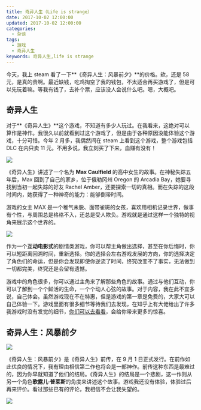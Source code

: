```yaml
---
title: 奇异人生（Life is strange）
date: 2017-10-02 12:00:00
updated: 2017-10-02 12:00:00
categories:
  - 杂谈
tags:
  - 游戏
  - 奇异人生
keywords: 奇异人生,life is strange
---
```


今天，我上 steam 看了一下**《奇异人生：风暴前夕》**的价格。欸，还是 58 元，是真的贵啊。最近缺钱，吃鸡掏空了我的钱包，不太适合再买游戏了，但是可以先玩着嘛。等我有钱了，去补个票，应该没人会说什么吧。嗯，大概吧。

<!--more-->

## 奇异人生

对于**《奇异人生》**这个游戏，不知道有多少人玩过。在我看来，这绝对可以算作是神作。我很久以前就看到过这个游戏了，但是由于各种原因没能体验这个游戏，十分可惜。今年 2 月多，我偶然间在 steam 上看到这个游戏，整个游戏包括 DLC 在内只卖 11 元。不用多说，我立刻买了下来，血赚有没有！

![](https://img.iszy.xyz/20190318213919.png)

《奇异人生》讲述了一个名为 **Max Caulfield** 的高中女生的故事。在神秘失踪五年后，Max 回到了自己的家乡，位于俄勒冈州 Oregon 的 Arcadia Bay，她要寻找到当初一起失踪的好友 Rachel Amber，还要探索一切的真相。而在失踪的这段时间内，她获得了一种神奇的能力：能够倒带时间。

游戏的女主 MAX 是一个稚气未脱、面带雀斑的女孩，喜欢用相机记录世界，做事有个性，与周围总是格格不入，还总是受人欺负。游戏就是通过这样一个独特的视角来展示这个世界的。

![](https://img.iszy.xyz/20190318214056.png)

作为一个**互动电影式**的剧情类游戏，你可以帮主角做出选择，甚至在你后悔时，你可以短距离回溯时间，重新选择。你的选择会左右游戏发展的方向，你的选择决定了角色们的命运，但是你会发现即使你逆流了时间，终究改变不了事实，无法做到一切都完美，终究还是会留有遗憾。

游戏中的角色很多，你可以通过主角来了解那些角色的故事。通过与他们互动，你可以了解到一个个鲜活的生命，一个个动人心弦的故事。对于内容，我在此不宜多说，自己体会。虽然游戏现在不在特惠，但是游戏的第一章是免费的，大家大可以自己体验一下。游戏里面有很多细节等待我们去发现，在知乎上有大佬给出了许多我游戏时没有发觉的细节，[你们可以去看看](https://www.zhihu.com/question/27983861)，会给你带来更多的惊喜。

## 奇异人生：风暴前夕

![](https://img.iszy.xyz/20190318214114.png)

《奇异人生：风暴前夕》是《奇异人生》前传，在 9 月 1 日正式发行。在前作如此优良的情况下，我有理由相信第二作也将会是一部神作。前传这种东西是最难过的，因为你早就知道了他们的结局。《奇异人生》的结局是一个悲剧，这一作则从另一个角色**歌露儿·普莱斯**的角度来讲述这个故事。游戏我还没有体验，体验过后再来评价。看过那些已有的评论，我相信不会让我失望的。

![](https://img.iszy.xyz/20190318214129.png)
